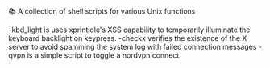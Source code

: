 📚 A collection of shell scripts for various Unix functions

-kbd_light is uses xprintidle's XSS capability to temporarily illuminate the keyboard backlight on keypress.
  -checkx verifies the existence of the X server to avoid spamming the system log with failed connection messages
-qvpn is a simple script to toggle a nordvpn connect 
